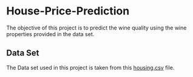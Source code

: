 # House-Price-Prediction
The objective of this project is to predict the wine quality using the wine properties provided in the data set.
## Data Set
The Data set used in this project is taken from this [housing.csv](https://github.com/Pulimasthan25/House-Price-Prediction/blob/main/housing.csv) file.
